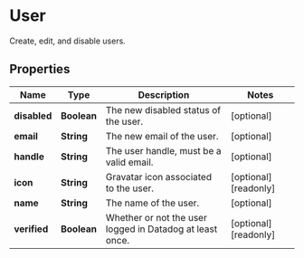 # User

Create, edit, and disable users.

## Properties

| Name         | Type        | Description                                              | Notes                 |
| ------------ | ----------- | -------------------------------------------------------- | --------------------- |
| **disabled** | **Boolean** | The new disabled status of the user.                     | [optional]            |
| **email**    | **String**  | The new email of the user.                               | [optional]            |
| **handle**   | **String**  | The user handle, must be a valid email.                  | [optional]            |
| **icon**     | **String**  | Gravatar icon associated to the user.                    | [optional] [readonly] |
| **name**     | **String**  | The name of the user.                                    | [optional]            |
| **verified** | **Boolean** | Whether or not the user logged in Datadog at least once. | [optional] [readonly] |
